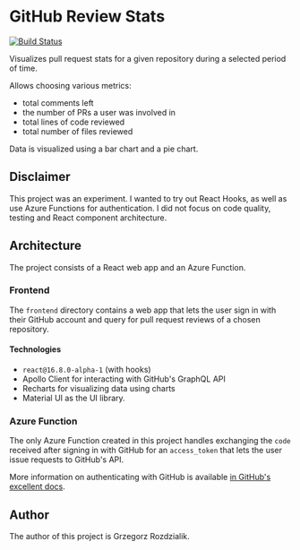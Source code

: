 # GitHub Review Stats

[![Build Status](https://dev.azure.com/vorenygelio/GitHub%20Review%20Stats/_apis/build/status/Gelio.github-review-stats?branchName=master)](https://dev.azure.com/vorenygelio/GitHub%20Review%20Stats/_build/latest?definitionId=4&branchName=master)

Visualizes pull request stats for a given repository during a selected period of time.

Allows choosing various metrics:

- total comments left
- the number of PRs a user was involved in
- total lines of code reviewed
- total number of files reviewed

Data is visualized using a bar chart and a pie chart.

## Disclaimer

This project was an experiment. I wanted to try out React Hooks, as well as use Azure Functions for
authentication. I did not focus on code quality, testing and React component architecture.

## Architecture

The project consists of a React web app and an Azure Function.

### Frontend

The `frontend` directory contains a web app that lets the user sign in with their GitHub account and
query for pull request reviews of a chosen repository.

#### Technologies

- `react@16.8.0-alpha-1` (with hooks)
- Apollo Client for interacting with GitHub's GraphQL API
- Recharts for visualizing data using charts
- Material UI as the UI library.

### Azure Function

The only Azure Function created in this project handles exchanging the `code` received after signing
in with GitHub for an `access_token` that lets the user issue requests to GitHub's API.

More information on authenticating with GitHub is available [in GitHub's excellent docs](https://developer.github.com/v3/guides/basics-of-authentication/).

## Author

The author of this project is Grzegorz Rozdzialik.
